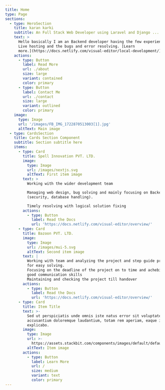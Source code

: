 ```yaml
---
title: Home
type: Page
sections:
  - type: HeroSection
    title: karan karki
    subtitle: An Full Stack Web Developer using Laravel and Django ....
    text: >
      Hello basically I am an Backend developer having the few experiences on
      Live hosting and the bugs and error resolving. [Learn
      more.](https://docs.netlify.com/visual-editor/local-development/)
    actions:
      - type: Button
        label: Read More
        url: ./about
        size: large
        variant: contained
        color: primary
      - type: Button
        label: Contact Me
        url: ./contact
        size: large
        variant: outlined
        color: primary
    image:
      type: Image
      url: '/images/FB_IMG_1722870513003[1].jpg'
      altText: Main image
  - type: CardsSection
    title: Cards Section Component
    subtitle: Section subtitle here
    items:
      - type: Card
        title: Spell Innovation PVT. LTD.
        image:
          type: Image
          url: /images/nextjs.svg
          altText: First item image
        text: >
          Working with the wider development team

          Managing web design, bug solving and mainly focusing on Backend
          (security, database handling).

          Timely resolving with logical solution fixing
        actions:
          - type: Button
            label: Read the Docs
            url: 'https://docs.netlify.com/visual-editor/overview/'
      - type: Card
        title: Bazoon PVT. LTD.
        image:
          type: Image
          url: /images/mui-5.svg
          altText: Second item image
        text: |
          Working with team and analyzing the project and step guide process
          for easy solving.
          Focusing on the deadline of the project on to time and achebing the
          good communication skills
          Maintaining and checking the project till handover
        actions:
          - type: Button
            label: Read the Docs
            url: 'https://docs.netlify.com/visual-editor/overview/'
      - type: Card
        title: Item Title
        text: >-
          Sed ut perspiciatis unde omnis iste natus error sit voluptatem
          accusantium doloremque laudantium, totam rem aperiam, eaque ipsa quae.
          explicabo.
        image:
          type: Image
          url: >-
            https://assets.stackbit.com/components/images/default/default-image.png
          altText: Item image
        actions:
          - type: Button
            label: Learn More
            url: /
            size: medium
            variant: text
            color: primary
---
```

